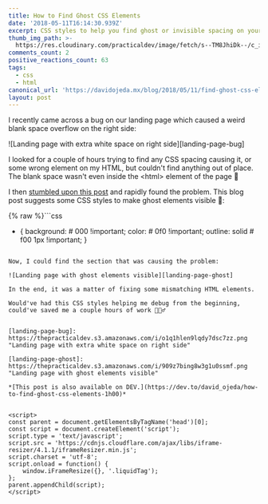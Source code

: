 ```yaml
---
title: How to Find Ghost CSS Elements
date: '2018-05-11T16:14:30.939Z'
excerpt: CSS styles to help you find ghost or invisible spacing on your HTML
thumb_img_path: >-
  https://res.cloudinary.com/practicaldev/image/fetch/s--TM8JhiDk--/c_imagga_scale,f_auto,fl_progressive,h_420,q_auto,w_1000/https://thepracticaldev.s3.amazonaws.com/i/6jddl1p3v9j2tl4ugjm6.png
comments_count: 2
positive_reactions_count: 63
tags:
  - css
  - html
canonical_url: 'https://davidojeda.mx/blog/2018/05/11/find-ghost-css-elements'
layout: post
---
```



I recently came across a bug on our landing page which caused a weird blank space overflow on the right side:

![Landing page with extra white space on right side][landing-page-bug]

I looked for a couple of hours trying to find any CSS spacing causing it, or some wrong element on my HTML, but couldn't find anything out of place. The blank space wasn't even inside the &lt;html&gt; element of the page 🧐

I then [stumbled upon this post](http://wernull.com/2013/04/debug-ghost-css-elements-causing-unwanted-scrolling/) and rapidly found the problem. This blog post suggests some CSS styles to make ghost elements visible 👻:

{% raw %}```css
* {
  background: # 000 !important;
  color: # 0f0 !important;
  outline: solid # f00 1px !important;
}
```{% endraw %}

Now, I could find the section that was causing the problem:

![Landing page with ghost elements visible][landing-page-ghost]

In the end, it was a matter of fixing some mismatching HTML elements.

Would've had this CSS styles helping me debug from the beginning, could've saved me a couple hours of work 🤦🏻‍♂️


[landing-page-bug]: https://thepracticaldev.s3.amazonaws.com/i/o1q1hlen9lqdy7dsc7zz.png "Landing page with extra white space on right side"

[landing-page-ghost]: https://thepracticaldev.s3.amazonaws.com/i/909z7bing8w3g1u0ssmf.png "Landing page with ghost elements visible"

*[This post is also available on DEV.](https://dev.to/david_ojeda/how-to-find-ghost-css-elements-1h00)*


<script>
const parent = document.getElementsByTagName('head')[0];
const script = document.createElement('script');
script.type = 'text/javascript';
script.src = 'https://cdnjs.cloudflare.com/ajax/libs/iframe-resizer/4.1.1/iframeResizer.min.js';
script.charset = 'utf-8';
script.onload = function() {
    window.iFrameResize({}, '.liquidTag');
};
parent.appendChild(script);
</script>    
